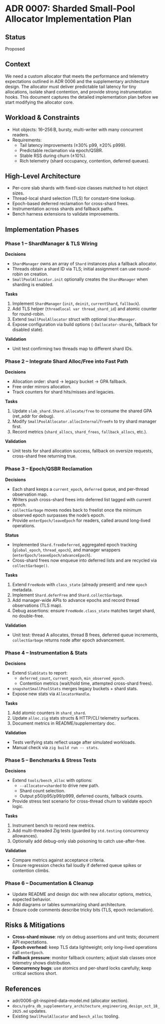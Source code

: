# ADR 0007: Sharded Small-Pool Allocator Implementation Plan

## Status
Proposed

## Context
We need a custom allocator that meets the performance and telemetry expectations outlined in ADR 0006 and the supplementary architecture design. The allocator must deliver predictable tail latency for tiny allocations, isolate shard contention, and provide strong instrumentation hooks. This document captures the detailed implementation plan before we start modifying the allocator core.

## Workload & Constraints
- Hot objects: 16–256 B, bursty, multi-writer with many concurrent readers.
- Requirements:
  * Tail latency improvements (≥30% p99, ≥20% p999).
  * Predictable reclamation via epoch/QSBR.
  * Stable RSS during churn (±10%).
  * Rich telemetry (shard occupancy, contention, deferred queues).

## High-Level Architecture
- Per-core slab shards with fixed-size classes matched to hot object sizes.
- Thread-local shard selection (TLS) for constant-time lookup.
- Epoch-based deferred reclamation for cross-shard frees.
- Instrumentation across shards and fallback paths.
- Bench harness extensions to validate improvements.

## Implementation Phases

### Phase 1 – ShardManager & TLS Wiring
**Decisions**
- `ShardManager` owns an array of `Shard` instances plus a fallback allocator.
- Threads obtain a shard ID via TLS; initial assignment can use round-robin on creation.
- `SmallPoolAllocator.init` optionally creates the `ShardManager` when sharding is enabled.

**Tasks**
1. Implement `ShardManager` (`init`, `deinit`, `currentShard`, `fallback`).
2. Add TLS helper (`threadlocal var thread_shard_id`) and atomic counter for round-robin.
3. Extend `SmallPoolAllocator` struct with optional `ShardManager`.
4. Expose configuration via build options (`-Dallocator-shards`, fallback for disabled state).

**Validation**
- Unit test confirming two threads map to different shard IDs.

### Phase 2 – Integrate Shard Alloc/Free into Fast Path
**Decisions**
- Allocation order: shard → legacy bucket → GPA fallback.
- Free order mirrors allocation.
- Track counters for shard hits/misses and legacies.

**Tasks**
1. Update `slab_shard.Shard.allocate/free` to consume the shared GPA (ret_addr for debug).
2. Modify `SmallPoolAllocator.allocInternal`/`freeFn` to try shard manager first.
3. Record metrics (`shard_allocs`, `shard_frees`, `fallback_allocs`, etc.).

**Validation**
- Unit tests for shard allocation success, fallback on oversize requests, cross-shard free returning true.

### Phase 3 – Epoch/QSBR Reclamation
**Decisions**
- Each shard keeps a `current_epoch`, `deferred` queue, and per-thread observation map.
- Writers push cross-shard frees into deferred list tagged with current epoch.
- `collectGarbage` moves nodes back to freelist once the minimum observed epoch surpasses the node’s epoch.
- Provide `enterEpoch/leaveEpoch` for readers, called around long-lived operations.

**Status**
- Implemented `Shard.freeDeferred`, aggregated epoch tracking (`global_epoch`, `thread_epoch`), and manager wrappers (`enterEpoch/leaveEpoch/advanceEpoch`).
- Cross-shard frees now enqueue into deferred lists and are recycled via `collectGarbage()`.

**Tasks**
1. Extend `FreeNode` with `class_state` (already present) and new `epoch` metadata.
2. Implement `Shard.deferFree` and `Shard.collectGarbage`.
3. Add manager-wide APIs to advance epochs and record thread observations (TLS map).
4. Debug assertions: ensure `FreeNode.class_state` matches target shard, no double-free.

**Validation**
- Unit test: thread A allocates, thread B frees, deferred queue increments, `collectGarbage` returns node after epoch advancement.

### Phase 4 – Instrumentation & Stats
**Decisions**
- Extend `SlabStats` to report:
  * `deferred_count`, `current_epoch`, `min_observed_epoch`.
  * Contention metrics (wait/hold time, attempted cross-shard frees).
- `snapshotSmallPoolStats` merges legacy buckets + shard stats.
- Expose new stats via `AllocatorHandle`.

**Tasks**
1. Add atomic counters in `shard_shard`.
2. Update `alloc.zig` stats structs & HTTP/CLI telemetry surfaces.
3. Document metrics in README/supplementary doc.

**Validation**
- Tests verifying stats reflect usage after simulated workloads.
- Manual check via `zig build run -- stats`.

### Phase 5 – Benchmarks & Stress Tests
**Decisions**
- Extend `tools/bench_alloc` with options:
  * `--allocator=sharded` to drive new path.
  * Shard count selection.
  * Output p50/p95/p99/p999, deferred counts, fallback counts.
- Provide stress test scenario for cross-thread churn to validate epoch logic.

**Tasks**
1. Instrument bench to record new metrics.
2. Add multi-threaded Zig tests (guarded by `std.testing` concurrency allowances).
3. Optionally add debug-only slab poisoning to catch use-after-free.

**Validation**
- Compare metrics against acceptance criteria.
- Ensure regression checks fail loudly if deferred queue spikes or contention climbs.

### Phase 6 – Documentation & Cleanup
- Update README and design doc with new allocator options, metrics, expected behavior.
- Add diagrams or tables summarizing shard architecture.
- Ensure code comments describe tricky bits (TLS, epoch reclamation).

## Risks & Mitigations
- **Cross-shard misuse**: rely on debug assertions and unit tests; document API expectations.
- **Epoch overhead**: keep TLS data lightweight; only long-lived operations call `enterEpoch`.
- **Fallback pressure**: monitor fallback counters; adjust slab classes once telemetry shows distribution.
- **Concurrency bugs**: use atomics and per-shard locks carefully; keep critical sections short.

## References
- adr/0006-git-inspired-data-model.md (allocator section).
- `docs/sydra_db_supplementary_architecture_engineering_design_oct_18_2025.md` updates.
- Existing `SmallPoolAllocator` and `bench_alloc` tooling.
